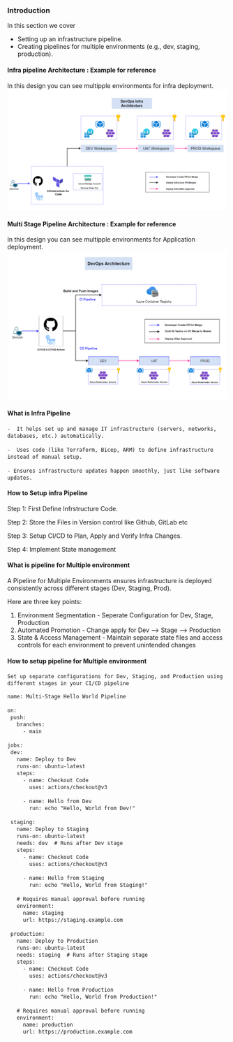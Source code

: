### Introduction
In this section we cover
  - Setting up an infrastructure pipeline.
  - Creating pipelines for multiple environments (e.g., dev, staging, production).

#### Infra pipeline Architecture : Example for reference
In this design you can see multipple environments for infra deployment.
![DevOps Training](../../docs/DevOpsInfraArchitecture.PNG)


#### Multi Stage Pipeline Architecture : Example for reference
In this design you can see multipple environments for Application deployment.
![DevOps Training](../../docs/DevOpsArchitecture.PNG)


#### What is Infra Pipeline
    -  It helps set up and manage IT infrastructure (servers, networks, databases, etc.) automatically.

    -  Uses code (like Terraform, Bicep, ARM) to define infrastructure instead of manual setup.

    - Ensures infrastructure updates happen smoothly, just like software updates.

#### How to Setup infra Pipeline

Step 1: First Define Infrstructure Code.

Step 2: Store the Files in Version control like Github, GitLab etc

Step 3: Setup CI/CD to Plan, Apply and Verify Infra Changes.

Step 4: Implement State management

#### What is pipeline for Multiple environment

A Pipeline for Multiple Environments ensures infrastructure is deployed consistently across different stages (Dev, Staging, Prod). 

 Here are three key points:
 1. Environment Segmentation - Seperate Configuration for Dev, Stage, Production
 2. Automated Promotion - Change apply for Dev --> Stage --> Production
 3. State & Access Management - Maintain separate state files and access controls for each environment to prevent unintended changes

 #### How to setup pipeline for Multiple environment

    Set up separate configurations for Dev, Staging, and Production using different stages in your CI/CD pipeline

 ```
 name: Multi-Stage Hello World Pipeline

on:
  push:
    branches:
      - main

jobs:
  dev:
    name: Deploy to Dev
    runs-on: ubuntu-latest
    steps:
      - name: Checkout Code
        uses: actions/checkout@v3

      - name: Hello from Dev
        run: echo "Hello, World from Dev!"

  staging:
    name: Deploy to Staging
    runs-on: ubuntu-latest
    needs: dev  # Runs after Dev stage
    steps:
      - name: Checkout Code
        uses: actions/checkout@v3

      - name: Hello from Staging
        run: echo "Hello, World from Staging!"
    
    # Requires manual approval before running
    environment: 
      name: staging
      url: https://staging.example.com

  production:
    name: Deploy to Production
    runs-on: ubuntu-latest
    needs: staging  # Runs after Staging stage
    steps:
      - name: Checkout Code
        uses: actions/checkout@v3

      - name: Hello from Production
        run: echo "Hello, World from Production!"

    # Requires manual approval before running
    environment: 
      name: production
      url: https://production.example.com
```
